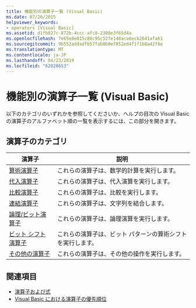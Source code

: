 ```yaml
---
title: 機能別の演算子一覧 (Visual Basic)
ms.date: 07/20/2015
helpviewer_keywords:
- operators [Visual Basic]
ms.assetid: d1fb027c-872b-4ccc-afc8-2380e3f65d4a
ms.openlocfilehash: 7e65e8e015c88c95c527e148aca6ecb2641afa61
ms.sourcegitcommit: 9b552addadfb57fab0b9e7852ed4f1f1b8a42f8e
ms.translationtype: MT
ms.contentlocale: ja-JP
ms.lasthandoff: 04/23/2019
ms.locfileid: "62028653"
---
```

# <a name="operators-listed-by-functionality-visual-basic"></a>機能別の演算子一覧 (Visual Basic)
以下のカテゴリのいずれかを参照してくださいか、ヘルプの目次の Visual Basic の演算子のアルファベット順の一覧を表示するには、この部分を開きます。  
  
## <a name="categories-of-operators"></a>演算子のカテゴリ  
  
|演算子|説明|  
|---------------|-----------------|  
|[算術演算子](../../../visual-basic/language-reference/operators/arithmetic-operators.md)|これらの演算子は、数学的計算を実行します。|  
|[代入演算子](../../../visual-basic/language-reference/operators/assignment-operators.md)|これらの演算子は、代入演算を実行します。|  
|[比較演算子](../../../visual-basic/language-reference/operators/comparison-operators.md)|これらの演算子は、比較を実行します。|  
|[連結演算子](../../../visual-basic/language-reference/operators/concatenation-operators.md)|これらの演算子は、文字列を結合します。|  
|[論理/ビット演算子](../../../visual-basic/language-reference/operators/logical-bitwise-operators.md)|これらの演算子は、論理演算を実行します。|  
|[ビット シフト演算子](../../../visual-basic/language-reference/operators/bit-shift-operators.md)|これらの演算子は、ビット パターンの算術シフトを実行します。|  
|[その他の演算子](../../../visual-basic/language-reference/operators/miscellaneous-operators.md)|これらの演算子は、その他の操作を実行します。|  
  
## <a name="see-also"></a>関連項目

- [演算子および式](../../../visual-basic/programming-guide/language-features/operators-and-expressions/index.md)
- [Visual Basic における演算子の優先順位](../../../visual-basic/language-reference/operators/operator-precedence.md)
